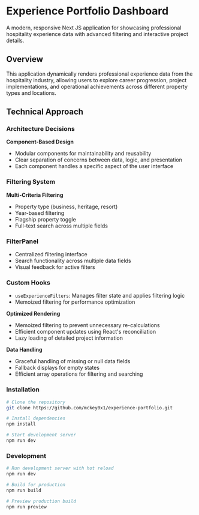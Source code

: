 # Experience Portfolio Dashboard

A modern, responsive Next JS application for showcasing professional hospitality experience data with advanced filtering and interactive project details.

## Overview

This application dynamically renders professional experience data from the hospitality industry, allowing users to explore career progression, project implementations, and operational achievements across different property types and locations.

## Technical Approach

### Architecture Decisions

**Component-Based Design**
- Modular components for maintainability and reusability
- Clear separation of concerns between data, logic, and presentation
- Each component handles a specific aspect of the user interface


### Filtering System

**Multi-Criteria Filtering**
- Property type (business, heritage, resort)
- Year-based filtering
- Flagship property toggle
- Full-text search across multiple fields

### FilterPanel
- Centralized filtering interface
- Search functionality across multiple data fields
- Visual feedback for active filters

### Custom Hooks
- `useExperienceFilters`: Manages filter state and applies filtering logic
- Memoized filtering for performance optimization


**Optimized Rendering**
- Memoized filtering to prevent unnecessary re-calculations
- Efficient component updates using React's reconciliation
- Lazy loading of detailed project information

**Data Handling**
- Graceful handling of missing or null data fields
- Fallback displays for empty states
- Efficient array operations for filtering and searching


### Installation
```bash
# Clone the repository
git clone https://github.com/mckey0x1/experience-portfolio.git

# Install dependencies
npm install

# Start development server
npm run dev
```

### Development
```bash
# Run development server with hot reload
npm run dev

# Build for production
npm run build

# Preview production build
npm run preview
```
